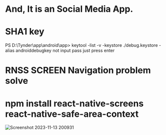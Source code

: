 # And, It is an Social Media App.

# SHA1 key
 PS D:\Tynder\app\android\app> keytool -list -v -keystore ./debug.keystore -alias androiddebugkey
  not input pass just press enter
# RNSS SCREEN Navigation problem solve
# npm install react-native-screens react-native-safe-area-context


![Screenshot 2023-11-13 200931](https://github.com/DEV6210/ReactNative/assets/91625966/3f7a5ec5-d8f2-4073-b243-1f71d226e3ec)
